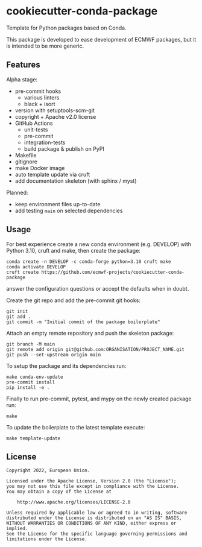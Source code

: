 # cookiecutter-conda-package

Template for Python packages based on Conda.

This package is developed to ease development of ECMWF packages, but it is intended to
be more generic.

## Features

Alpha stage:

- pre-commit hooks
  - various linters
  - black + isort
- version with setuptools-scm-git
- copyright + Apache v2.0 license
- GitHub Actions
  - unit-tests
  - pre-commit
  - integration-tests
  - build package & publish on PyPI
- Makefile
- gitignore
- make Docker image
- auto template update via cruft
- add documentation skeleton (with sphinx / myst)

Planned:

- keep environment files up-to-date
- add testing `main` on selected dependencies

## Usage

For best experience create a new conda environment (e.g. DEVELOP) with Python 3.10,
cruft and make, then create the package:

```
conda create -n DEVELOP -c conda-forge python=3.10 cruft make
conda activate DEVELOP
cruft create https://github.com/ecmwf-projects/cookiecutter-conda-package
```

answer the configuration questions or accept the defaults when in doubt.

Create the git repo and add the pre-commit git hooks:

```
git init
git add .
git commit -m "Initial commit of the package boilerplate"
```

Attach an empty remote repository and push the skeleton package:

```
git branch -M main
git remote add origin git@github.com:ORGANISATION/PROJECT_NAME.git
git push --set-upstream origin main
```

To setup the package and its dependencies run:

```
make conda-env-update
pre-commit install
pip install -e .
```

Finally to run pre-commit, pytest, and mypy on the newly created package run:

```
make
```

To update the boilerplate to the latest template execute:

```
make template-update
```

## License

```
Copyright 2022, European Union.

Licensed under the Apache License, Version 2.0 (the "License");
you may not use this file except in compliance with the License.
You may obtain a copy of the License at

    http://www.apache.org/licenses/LICENSE-2.0

Unless required by applicable law or agreed to in writing, software
distributed under the License is distributed on an "AS IS" BASIS,
WITHOUT WARRANTIES OR CONDITIONS OF ANY KIND, either express or implied.
See the License for the specific language governing permissions and
limitations under the License.
```
